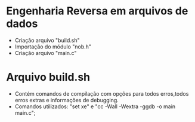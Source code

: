 # Engenharia Reversa em arquivos de dados
 - Criação arquivo "build.sh"
 - Importação do módulo "nob.h"
 - Criação arquivo "main.c"


# Arquivo build.sh
 - Contém comandos de compilação com opções para todos erros,todos erros extras e informações de debugging.
 - Comandos utilizados:  "set xe" e "cc -Wall -Wextra -ggdb -o main main.c";
